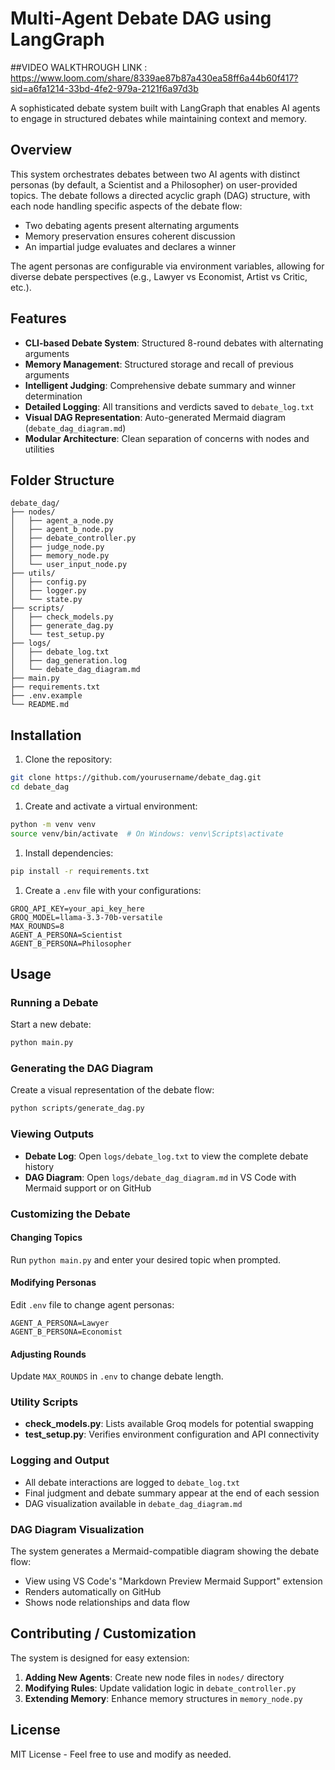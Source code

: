 # Multi-Agent Debate DAG using LangGraph

##VIDEO WALKTHROUGH LINK :
https://www.loom.com/share/8339ae87b87a430ea58ff6a44b60f417?sid=a6fa1214-33bd-4fe2-979a-2121f6a97d3b

A sophisticated debate system built with LangGraph that enables AI agents to engage in structured debates while maintaining context and memory.

## Overview

This system orchestrates debates between two AI agents with distinct personas (by default, a Scientist and a Philosopher) on user-provided topics. The debate follows a directed acyclic graph (DAG) structure, with each node handling specific aspects of the debate flow:

- Two debating agents present alternating arguments
- Memory preservation ensures coherent discussion
- An impartial judge evaluates and declares a winner

The agent personas are configurable via environment variables, allowing for diverse debate perspectives (e.g., Lawyer vs Economist, Artist vs Critic, etc.).

## Features

- **CLI-based Debate System**: Structured 8-round debates with alternating arguments
- **Memory Management**: Structured storage and recall of previous arguments
- **Intelligent Judging**: Comprehensive debate summary and winner determination
- **Detailed Logging**: All transitions and verdicts saved to `debate_log.txt`
- **Visual DAG Representation**: Auto-generated Mermaid diagram (`debate_dag_diagram.md`)
- **Modular Architecture**: Clean separation of concerns with nodes and utilities

## Folder Structure

```plaintext
debate_dag/
├── nodes/
│   ├── agent_a_node.py
│   ├── agent_b_node.py
│   ├── debate_controller.py
│   ├── judge_node.py
│   ├── memory_node.py
│   └── user_input_node.py
├── utils/
│   ├── config.py
│   ├── logger.py
│   └── state.py
├── scripts/
│   ├── check_models.py
│   ├── generate_dag.py
│   └── test_setup.py
├── logs/
│   ├── debate_log.txt
│   ├── dag_generation.log
│   └── debate_dag_diagram.md
├── main.py
├── requirements.txt
├── .env.example
└── README.md
```

## Installation

1. Clone the repository:

```bash
git clone https://github.com/yourusername/debate_dag.git
cd debate_dag
```

1. Create and activate a virtual environment:

```bash
python -m venv venv
source venv/bin/activate  # On Windows: venv\Scripts\activate
```

1. Install dependencies:

```bash
pip install -r requirements.txt
```

1. Create a `.env` file with your configurations:

```env
GROQ_API_KEY=your_api_key_here
GROQ_MODEL=llama-3.3-70b-versatile
MAX_ROUNDS=8
AGENT_A_PERSONA=Scientist
AGENT_B_PERSONA=Philosopher
```

## Usage

### Running a Debate

Start a new debate:

```bash
python main.py
```

### Generating the DAG Diagram

Create a visual representation of the debate flow:

```bash
python scripts/generate_dag.py
```

### Viewing Outputs

- **Debate Log**: Open `logs/debate_log.txt` to view the complete debate history
- **DAG Diagram**: Open `logs/debate_dag_diagram.md` in VS Code with Mermaid support or on GitHub

### Customizing the Debate

#### Changing Topics

Run `python main.py` and enter your desired topic when prompted.

#### Modifying Personas

Edit `.env` file to change agent personas:

```env
AGENT_A_PERSONA=Lawyer
AGENT_B_PERSONA=Economist
```

#### Adjusting Rounds

Update `MAX_ROUNDS` in `.env` to change debate length.

### Utility Scripts

- **check_models.py**: Lists available Groq models for potential swapping
- **test_setup.py**: Verifies environment configuration and API connectivity

### Logging and Output

- All debate interactions are logged to `debate_log.txt`
- Final judgment and debate summary appear at the end of each session
- DAG visualization available in `debate_dag_diagram.md`

### DAG Diagram Visualization

The system generates a Mermaid-compatible diagram showing the debate flow:

- View using VS Code's "Markdown Preview Mermaid Support" extension
- Renders automatically on GitHub
- Shows node relationships and data flow

## Contributing / Customization

The system is designed for easy extension:

1. **Adding New Agents**: Create new node files in `nodes/` directory
2. **Modifying Rules**: Update validation logic in `debate_controller.py`
3. **Extending Memory**: Enhance memory structures in `memory_node.py`

## License

MIT License - Feel free to use and modify as needed.
